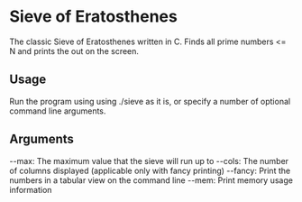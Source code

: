 # Sieve of Eratosthenes
The classic Sieve of Eratosthenes written in C. Finds all prime numbers <= N and prints the out on the screen.

## Usage

Run the program using using ./sieve as it is, or specify a number of optional command line arguments.

## Arguments

--max: The maximum value that the sieve will run up to
--cols: The number of columns displayed (applicable only with fancy printing)
--fancy: Print the numbers in a tabular view on the command line
--mem: Print memory usage information